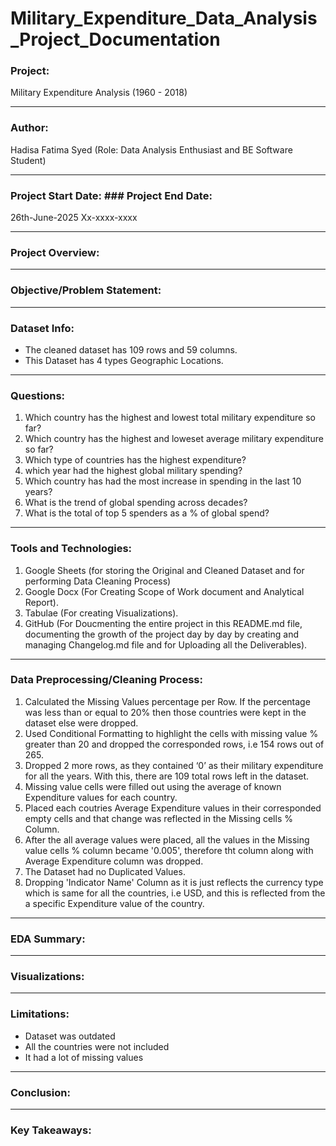 # Military_Expenditure_Data_Analysis_Project_Documentation

### Project: 
Military Expenditure Analysis (1960 - 2018)

---

### Author:
Hadisa Fatima Syed (Role: Data Analysis Enthusiast and BE Software Student)

---

### Project Start Date:                                        ### Project End Date:
26th-June-2025                                                 Xx-xxxx-xxxx

---

### Project Overview:

---

### Objective/Problem Statement:

---

### Dataset Info:
- The cleaned dataset has 109 rows and 59 columns.
- This Dataset has 4 types Geographic Locations.

---

### Questions:
1. Which country has the highest and lowest total military expenditure so far?
2. Which country has the highest and loweset average military expenditure so far?
3.  Which type of countries has the highest expenditure?
4. which year had the highest global military spending?
6. Which country has had the most increase in spending in the last 10 years?
7. What is the trend of global spending across decades?
8. What is the total of top 5 spenders as a % of global spend?

--- 

### Tools and Technologies:
1. Google Sheets (for storing the Original and Cleaned Dataset and for performing Data Cleaning Process)
2. Google Docx (For Creating Scope of Work document and Analytical Report).
3. Tabulae (For creating Visualizations).
4. GitHub (For Doucmenting the entire project in this README.md file, documenting the growth of the project day by day by creating and managing Changelog.md file and for Uploading all the Deliverables).

---

### Data Preprocessing/Cleaning Process:
1. Calculated the Missing Values percentage per Row. If the percentage was less than or equal to 20% then those countries were kept in the dataset else were dropped.
2. Used Conditional Formatting to highlight the cells with missing value % greater than 20 and dropped the corresponded rows, i.e 154 rows out of 265.
3. Dropped 2 more rows, as they contained ‘0’ as their military expenditure for all the years. With this, there are 109 total rows left in the dataset.
4. Missing value cells were filled out using the average of known Expenditure values for each country.
5. Placed each coutries Average Expenditure values in their corresponded empty cells and that change was reflected in the Missing cells % Column.
7. After the all average values were placed, all the values in the Missing value cells % column became '0.005', therefore tht column along with Average Expenditure column was dropped.
8. The Dataset had no Duplicated Values.
9. Dropping 'Indicator Name' Column as it is just reflects the currency type which is same for all the countries, i.e USD, and this is reflected from the a specific Expenditure value of the country.

---

### EDA Summary:


---

### Visualizations:

---

### Limitations:
- Dataset was outdated
- All the countries were not included
- It had a lot of missing values

---

### Conclusion:

---

### Key Takeaways:


